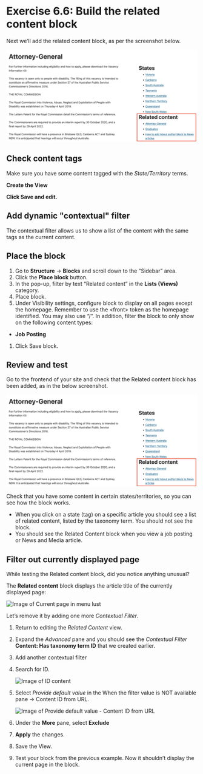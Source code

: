 # Exercise 6.6: Build the related content block

Next we’ll add the related content block, as per the screenshot below.

![Image of Related content menu](<../.gitbook/assets/115 (1) (1) (1) (1) (1) (1).png>)

## Check content tags

Make sure you have some content tagged with the _State/Territory_ terms.

**Create the View**

**Click Save and edit.**

## Add dynamic "contextual" filter

The contextual filter allows us to show a list of the content with the same tags as the current content.

## Place the block

1. Go to **Structure** → **Blocks** and scroll down to the “Sidebar” area.
2. Click the **Place block** button.
3. In the pop-up, filter by text “Related content” in the **Lists (Views)** category.
4. Place block.
5. Under Visibility settings, configure block to display on all pages except the homepage. Remember to use the \<front> token as the homepage identified. You may also use “/”. In addition, filter the block to only show on the following content types:

* **Job Posting**

1. Click Save block.

## Review and test

Go to the frontend of your site and check that the Related content block has been added, as in the below screenshot.

![Image of Related content menu](<../.gitbook/assets/115 (1) (1) (1) (1) (1) (3).png>)

Check that you have some content in certain states/territories, so you can see how the block works.

* When you click on a state (tag) on a specific article you should see a list of related content, listed by the taxonomy term. You should not see the block.
* You should see the Related Content block when you view a job posting or News and Media article.

## Filter out currently displayed page

While testing the Related content block, did you notice anything unusual?

The **Related content** block displays the article title of the currently displayed page:

![Image of Current page in menu lust](../.gitbook/assets/124.png)

Let’s remove it by adding one more _Contextual Filter_.

1. Return to editing the _Related Content_ view.
2. Expand the _Advanced_ pane and you should see the _Contextual Filter_ **Content: Has taxonomy term ID** that we created earlier.
3. Add another contextual filter
4.  Search for ID.

    <img src="../.gitbook/assets/125.png" alt="Image of ID content" data-size="original">
5.  Select _Provide default value_ in the When the filter value is NOT available pane → Content ID from URL.

    <img src="../.gitbook/assets/126.png" alt="Image of Provide default value - Content ID from URL" data-size="original">
6. Under the **More** pane, select **Exclude**
7. **Apply** the changes.
8. Save the View.
9. Test your block from the previous example. Now it shouldn’t display the current page in the block.
